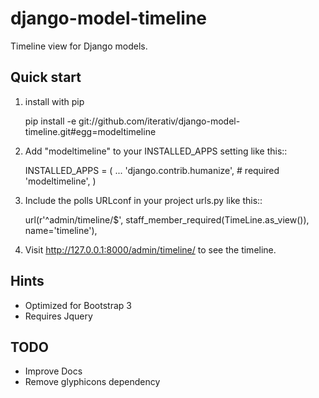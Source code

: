 django-model-timeline
=====================

Timeline view for Django models.

Quick start
-----------

1. install with pip

    pip install -e git://github.com/iterativ/django-model-timeline.git#egg=modeltimeline

2. Add "modeltimeline" to your INSTALLED_APPS setting like this::

    INSTALLED_APPS = (
        ...
        'django.contrib.humanize', # required
        'modeltimeline',
    )

3. Include the polls URLconf in your project urls.py like this::

    url(r'^admin/timeline/$', staff_member_required(TimeLine.as_view()), name='timeline'),

4. Visit http://127.0.0.1:8000/admin/timeline/ to see the timeline.


Hints
-----
* Optimized for Bootstrap 3
* Requires Jquery

TODO
----
* Improve Docs
* Remove glyphicons dependency